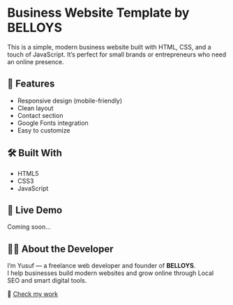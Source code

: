 # Business Website Template by BELLOYS

This is a simple, modern business website built with HTML, CSS, and a touch of JavaScript. It’s perfect for small brands or entrepreneurs who need an online presence.

## 💼 Features

- Responsive design (mobile-friendly)
- Clean layout
- Contact section
- Google Fonts integration
- Easy to customize

## 🛠️ Built With

- HTML5
- CSS3
- JavaScript

## 🚀 Live Demo

Coming soon...

## 👨‍💻 About the Developer

I’m Yusuf — a freelance web developer and founder of **BELLOYS**.  
I help businesses build modern websites and grow online through Local SEO and smart digital tools.

📎 [Check my work](https://linktr.ee/Belloys)
